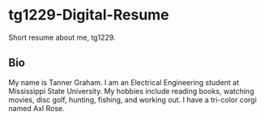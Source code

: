 # tg1229-Digital-Resume
Short resume about me, tg1229.


## Bio
My name is Tanner Graham. I am an Electrical Engineering student at Mississippi State University. My hobbies include reading books, watching movies, disc golf, hunting, fishing, and working out. I have a tri-color corgi named Axl Rose.
